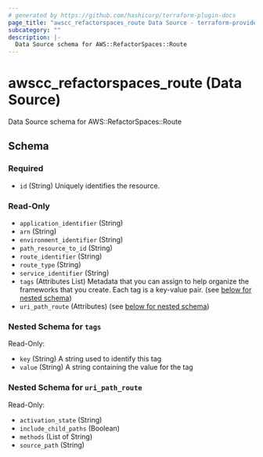 ```yaml
---
# generated by https://github.com/hashicorp/terraform-plugin-docs
page_title: "awscc_refactorspaces_route Data Source - terraform-provider-awscc"
subcategory: ""
description: |-
  Data Source schema for AWS::RefactorSpaces::Route
---
```


# awscc_refactorspaces_route (Data Source)

Data Source schema for AWS::RefactorSpaces::Route



<!-- schema generated by tfplugindocs -->
## Schema

### Required

- `id` (String) Uniquely identifies the resource.

### Read-Only

- `application_identifier` (String)
- `arn` (String)
- `environment_identifier` (String)
- `path_resource_to_id` (String)
- `route_identifier` (String)
- `route_type` (String)
- `service_identifier` (String)
- `tags` (Attributes List) Metadata that you can assign to help organize the frameworks that you create. Each tag is a key-value pair. (see [below for nested schema](#nestedatt--tags))
- `uri_path_route` (Attributes) (see [below for nested schema](#nestedatt--uri_path_route))

<a id="nestedatt--tags"></a>
### Nested Schema for `tags`

Read-Only:

- `key` (String) A string used to identify this tag
- `value` (String) A string containing the value for the tag


<a id="nestedatt--uri_path_route"></a>
### Nested Schema for `uri_path_route`

Read-Only:

- `activation_state` (String)
- `include_child_paths` (Boolean)
- `methods` (List of String)
- `source_path` (String)


